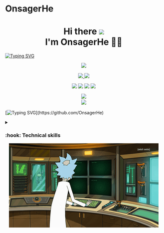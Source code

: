 # OnsagerHe

<h1 align='center'>
  Hi there <img src="https://media.giphy.com/media/hvRJCLFzcasrR4ia7z/giphy.gif" width="25px"> </br>I'm OnsagerHe 👩‍💻
</h1>

<!--
 <p align='center'>
    Currently a student at Epitech Paris in my second year of computer science and Head of Hardware / IoT and P2P at PoC Innovation
</p>
-->
[![Typing SVG](https://readme-typing-svg.herokuapp.com?duration=7000&color=F7AB24&center=true&vCenter=true&multiline=true&width=1025&height=80&lines=Currently+a+student+at+Epitech+Paris+in+my+second+year+of+computer+science;Head+of+Hardware+%2F+IoT+and+P2P+at+PoC+Innovation+)](https://github.com/OnsagerHe)

<p align='center'>
    <a href="https://twitter.com/OnsagerH">
      <img src="https://img.shields.io/badge/-Onsager_He-blue?style=for-the-badge&logo=twitter&logoColor=white">
  </a>
</p>

<p align='center'>
  <a href="https://www.epitech.eu">
      <img src="https://img.shields.io/badge/Epitech-6e1df2?style=for-the-badge&logo=/e/&logoColor=white">
  </a>
  <a href="https://github.com/PoCInnovation">
      <img src="https://img.shields.io/badge/PoC Innovation-ffffff?style=for-the-badge&logo=github&logoColor=black">
  </a>
</p>

<p align='center'>
<img src="https://hatscripts.github.io/circle-flags/flags/us.svg" width="24">
<img src="https://hatscripts.github.io/circle-flags/flags/fr.svg" width="24">
<code><img src="https://visitor-badge.glitch.me/badge?page_id=OnsagerHe&style=flat-square"/></code>
<code><img src="https://badges.pufler.dev/repos/OnsagerHe"/></code>
</p>

<p align='center'>
  <img src="https://github-readme-stats.vercel.app/api?username=OnsagerHe&show_icons=true&theme=vision-friendly-dark&layout=compact&count_private=true&include_all_commits=true" width="50%" />
  </br>
  <img src="https://github-readme-streak-stats.herokuapp.com/?user=OnsagerHe&theme=dark&layout=compact" width="50%"/>
  </br>
</p>

[![Typing SVG](https://readme-typing-svg.herokuapp.com?size=22&color=F7AB24&background=FFFFFF00&center=true&multiline=true&width=1025&height=80&lines=Hey+you+!;Click+below+to+see+more+...)](https://github.com/OnsagerHe)

<details>
    <summary><h3><b>:hook: Technical skills</b></h3></summary>
  
<div align="center">

||||||
|-|-|-|-|-|
|<p align="center">**:rocket: Most used**</p><p align="center"> |<p align="center">**C**</p><p align="center">[<img src="https://cdn.svgporn.com/logos/c.svg" width="32">][c-url] </p>|<p align="center">**C++**</p><p align="center">[<img src="https://cdn.svgporn.com/logos/c-plusplus.svg" width="32">][c++-url] </p>|<p align="center">**Python**</p><p align="center">[<img src="https://cdn.svgporn.com/logos/python.svg" width="32">][python-url] </p>|<p align="center">**Haskell**</p><p align="center">[<img src="https://cdn.svgporn.com/logos/haskell-icon.svg" width="32" height="32">][haskell-url] </p>|
|<p align="center">**:dart: Currently learning**</p><p align="center">|<p align="center">**Go**</p><p align="center">[<img src="https://cdn.svgporn.com/logos/go.svg" width="45" height="32">][go-url] </p>|<p align="center">**Typescript**</p><p align="center">[<img src="https://cdn.svgporn.com/logos/typescript-icon.svg" width="32">][typescript-url] </p>|
|<p align="center">**:gear: Devops tools**</p><p align="center">|<p align="center">**Docker**</p><p align="center">[<img src="https://cdn.svgporn.com/logos/docker-icon.svg" width="32" height="32">][docker-url] </p>|<p align="center">**Jenkins**</p><p align="center">[<img src="https://cdn.svgporn.com/logos/jenkins.svg" width="32" height="32">][jenkins-url] </p> |<p align="center">**GithubActions**</p><p align="center">[<img src="https://cdn.svgporn.com/logos/github-actions.svg" width="32" height="32">][githubActions-url] </p>|<p align="center">**Postman**</p><p align="center">[<img src="https://cdn.svgporn.com/logos/postman-icon.svg" width="32" height="32">][postman-url] </p>|
|<p align="center">**:computer: IDE**</p><p align="center">|<p align="center">**Jetbrains**</p><p align="center">[<img src="https://cdn.svgporn.com/logos/jetbrains.svg" width="32" height="32">][jetbrains-url] </p>|<p align="center">**Vim**</p><p align="center">[<img src="https://cdn.svgporn.com/logos/vim.svg" width="32" height="32">][vim-url] </p>|<p align="center">**Emacs**</p><p align="center">[<img src="https://cdn.svgporn.com/logos/emacs.svg" width="32" height="32">][emacs-url] </p>|<p align="center">**VS Code**</p><p align="center">[<img src="https://cdn.svgporn.com/logos/visual-studio-code.svg" width="32" height="32">][vsCode-url] </p>|

</div>
</details>
<div align="center">
  <img src="./giphy.gif"/>
</div>

[c-url]: https://www.learn-c.org/
[c++-url]: https://www.cplusplus.com/
[python-url]: https://www.python.org/
[haskell-url]: https://www.haskell.org/

[go-url]: https://go.dev/
[typescript-url]: https://www.typescriptlang.org/

[githubActions-url]: https://github.com/features/actions
[postman-url]: https://www.postman.com/
[docker-url]: https://www.docker.com/
[jenkins-url]: https://www.jenkins.io/

[vsCode-url]: https://code.visualstudio.com/
[jetbrains-url]: https://www.jetbrains.com/
[vim-url]: https://github.com/vim/vim
[emacs-url]: https://www.gnu.org/software/emacs/
